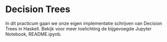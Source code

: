 # Decision Trees

In dit practicum gaan we onze eigen implementatie schrijven van Decision Trees in Haskell. Bekijk voor meer toelichting de bijgevoegde Jupyter Notebook, README.ipynb.  
